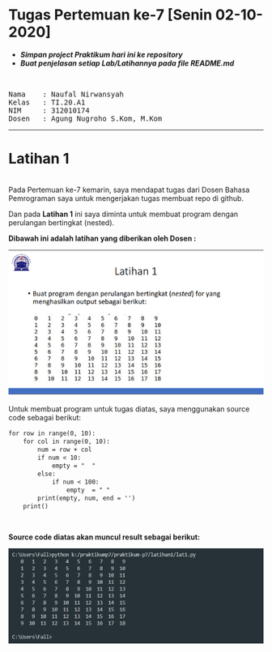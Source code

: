 # Tugas Pertemuan ke-7 [Senin 02-10-2020]
- ***Simpan project Praktikum hari ini ke repository***
- ***Buat penjelasan setiap Lab/Latihannya pada file README.md***
<br>
<pre>
Nama    : Naufal Nirwansyah 
Kelas   : TI.20.A1
NIM     : 312010174
Dosen   : Agung Nugroho S.Kom, M.Kom
</pre>

***

# Latihan 1
<br>
Pada Pertemuan ke-7 kemarin, saya mendapat tugas dari Dosen Bahasa Pemrograman saya untuk mengerjakan tugas membuat repo di github. <br>

Dan pada **Latihan 1** ini saya diminta untuk membuat program dengan perulangan bertingkat (nested).

**Dibawah ini adalah latihan yang diberikan oleh Dosen :**<br>

![latihan1](latihan1/task.png)
<br>
<br>
Untuk membuat program untuk tugas diatas, saya menggunakan source code sebagai berikut: <br>

```
for row in range(0, 10):
    for col in range(0, 10):
        num = row + col
        if num < 10:
            empty = "  "
        else:
            if num < 100:
                empty  = " "
        print(empty, num, end = '')
    print()
```
<br>

**Source code diatas akan muncul result sebagai berikut:** <br>

![Lat1](latihan1/latt1.png) <br>
